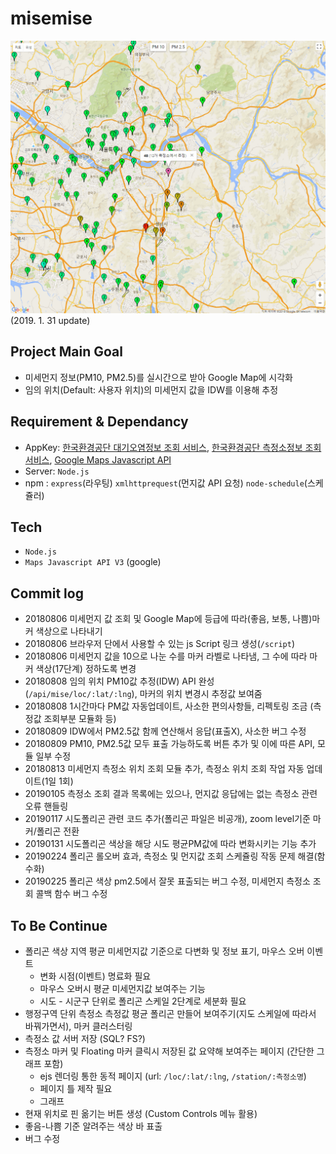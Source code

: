 # **misemise**
![alt text](/sample.png)
(2019. 1. 31 update)

## Project Main Goal
* 미세먼지 정보(PM10, PM2.5)를 실시간으로 받아 Google Map에 시각화  
* 임의 위치(Default: 사용자 위치)의 미세먼지 값을 IDW를 이용해 추정  

## Requirement & Dependancy
* AppKey: [한국환경공단 대기오염정보 조회 서비스](https://www.data.go.kr/dataset/15000581/openapi.do), [한국환경공단 측정소정보 조회 서비스](https://www.data.go.kr/dataset/15000660/openapi.do), [Google Maps Javascript API](https://developers.google.com/maps/documentation/javascript/tutorial)  
* Server: `Node.js`  
* npm : `express`(라우팅) `xmlhttprequest`(먼지값 API 요청) `node-schedule`(스케쥴러)  

## Tech
* `Node.js`
* `Maps Javascript API V3` (google)

## Commit log
* 20180806 미세먼지 값 조회 및 Google Map에 등급에 따라(좋음, 보통, 나쁨)마커 색상으로 나타내기  
* 20180806 브라우저 단에서 사용할 수 있는 js Script 링크 생성(`/script`)
* 20180806 미세먼지 값을 10으로 나눈 수를 마커 라벨로 나타냄, 그 수에 따라 마커 색상(17단계) 정하도록 변경  
* 20180808 임의 위치 PM10값 추정(IDW) API 완성(`/api/mise/loc/:lat/:lng`), 마커의 위치 변경시 추정값 보여줌
* 20180808 1시간마다 PM값 자동업데이트, 사소한 편의사항들, 리펙토링 조금 (측정값 조회부분 모듈화 등)
* 20180809 IDW에서 PM2.5값 함께 연산해서 응답(표출X), 사소한 버그 수정
* 20180809 PM10, PM2.5값 모두 표출 가능하도록 버튼 추가 및 이에 따른 API, 모듈 일부 수정
* 20180813 미세먼지 측정소 위치 조회 모듈 추가, 측정소 위치 조회 작업 자동 업데이트(1일 1회)
* 20190105 측정소 조회 결과 목록에는 있으나, 먼지값 응답에는 없는 측정소 관련 오류 핸들링
* 20190117 시도폴리곤 관련 코드 추가(폴리곤 파일은 비공개), zoom level기준 마커/폴리곤 전환
* 20190131 시도폴리곤 색상을 해당 시도 평균PM값에 따라 변화시키는 기능 추가
* 20190224 폴리곤 롤오버 효과, 측정소 및 먼지값 조회 스케쥴링 작동 문제 해결(함수화)
* 20190225 폴리곤 색상 pm2.5에서 잘못 표출되는 버그 수정, 미세먼지 측정소 조회 콜백 함수 버그 수정

## To Be Continue
* 폴리곤 색상 지역 평균 미세먼지값 기준으로 다변화 및 정보 표기, 마우스 오버 이벤트
  - 변화 시점(이벤트) 명료화 필요
  - 마우스 오버시 평균 미세먼지값 보여주는 기능
  - 시도 - 시군구 단위로 폴리곤 스케일 2단계로 세분화 필요
* 행정구역 단위 측정소 측정값 평균 폴리곤 만들어 보여주기(지도 스케일에 따라서 바꿔가면서), 마커 클러스터링
* 측정소 값 서버 저장 (SQL? FS?)
* 측정소 마커 및 Floating 마커 클릭시 저장된 값 요약해 보여주는 페이지 (간단한 그래프 포함)
  - ejs 렌더링 통한 동적 페이지 (url: `/loc/:lat/:lng`, `/station/:측정소명`)
  - 페이지 틀 제작 필요
  - 그래프
* 현재 위치로 핀 옮기는 버튼 생성 (Custom Controls 메뉴 활용)
* 좋음-나쁨 기준 알려주는 색상 바 표출
* 버그 수정
